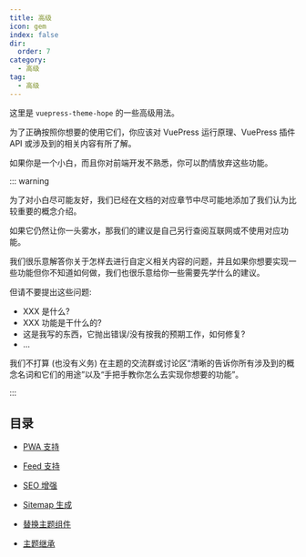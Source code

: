 ```yaml
---
title: 高级
icon: gem
index: false
dir:
  order: 7
category:
  - 高级
tag:
  - 高级
---
```


这里是 `vuepress-theme-hope` 的一些高级用法。

为了正确按照你想要的使用它们，你应该对 VuePress 运行原理、VuePress 插件 API 或涉及到的相关内容有所了解。

如果你是一个小白，而且你对前端开发不熟悉，你可以酌情放弃这些功能。

::: warning

为了对小白尽可能友好，我们已经在文档的对应章节中尽可能地添加了我们认为比较重要的概念介绍。

如果它仍然让你一头雾水，那我们的建议是自己另行查阅互联网或不使用对应功能。

我们很乐意解答你关于怎样去进行自定义相关内容的问题，并且如果你想要实现一些功能但你不知道如何做，我们也很乐意给你一些需要先学什么的建议。

但请不要提出这些问题:

- XXX 是什么?
- XXX 功能是干什么的?
- 这是我写的东西，它抛出错误/没有按我的预期工作，如何修复?
- ...

我们不打算 (也没有义务) 在主题的交流群或讨论区“清晰的告诉你所有涉及到的概念名词和它们的用途”以及“手把手教你怎么去实现你想要的功能”。

:::

## 目录

- [PWA 支持](pwa.md)

- [Feed 支持](feed.md)

- [SEO 增强](seo.md)

- [Sitemap 生成](sitemap.md)

- [替换主题组件](replace.md)

- [主题继承](extend.md)
